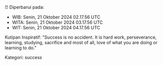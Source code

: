 ⏰ Diperbarui pada:
- WIB: Senin, 21 Oktober 2024 02.17.56 UTC
- WITA: Senin, 21 Oktober 2024 03.17.56 UTC
- WIT: Senin, 21 Oktober 2024 04.17.56 UTC

Kutipan Inspiratif:
"Success is no accident. It is hard work, perseverance, learning, studying, sacrifice and most of all, love of what you are doing or learning to do."


Kategori: success

